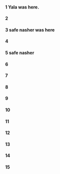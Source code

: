 #### 1 Yala was here.
#### 2
#### 3 safe nasher was here
#### 4
#### 5 safe nasher
#### 6
#### 7
#### 8
#### 9
#### 10
#### 11
#### 12
#### 13
#### 14
#### 15